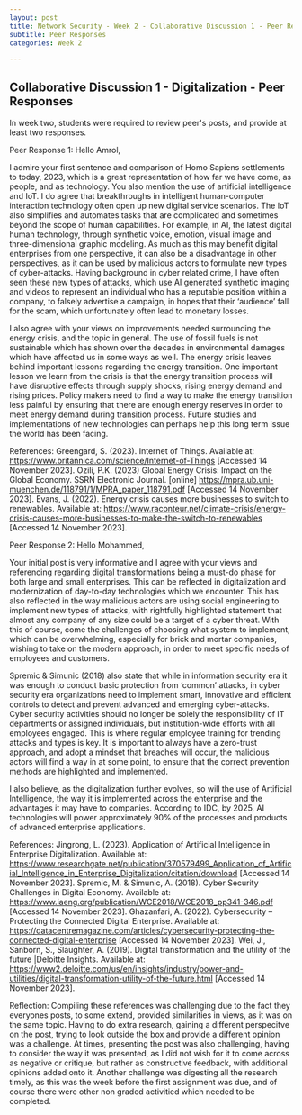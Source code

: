 ```yaml
---
layout: post
title: Network Security - Week 2 - Collaborative Discussion 1 - Peer Responses
subtitle: Peer Responses
categories: Week 2

---
```


## Collaborative Discussion 1 - Digitalization - Peer Responses
In week two, students were required to review peer's posts, and provide at least two responses.

Peer Response 1:
Hello Amrol,

I admire your first sentence and comparison of Homo Sapiens settlements to today, 2023, which is a great representation of how far we have come, as people, and as technology. You also mention the use of artificial intelligence and IoT. I do agree that breakthroughs in intelligent human-computer interaction technology often open up new digital service scenarios. The IoT also simplifies and automates tasks that are complicated and sometimes beyond the scope of human capabilities.
For example, in AI, the latest digital human technology, through synthetic voice, emotion, visual image and three-dimensional graphic modeling. As much as this may benefit digital enterprises from one perspective, it can also be a disadvantage in other perspectives, as it can be used by malicious actors to formulate new types of cyber-attacks. Having background in cyber related crime, I have often seen these new types of attacks, which use AI generated synthetic imaging and videos to represent an individual who has a reputable position within a company, to falsely advertise a campaign, in hopes that their ‘audience’ fall for the scam, which unfortunately often lead to monetary losses. 

I also agree with your views on improvements needed surrounding the energy crisis, and the topic in general. The use of fossil fuels is not sustainable which has shown over the decades in environmental damages which have affected us in some ways as well. The energy crisis leaves behind important lessons regarding the energy transition. One important lesson we learn from the crisis is that the energy transition process will have disruptive effects through supply shocks, rising energy demand and rising prices. Policy makers need to find a way to make the energy transition less painful by ensuring that there are enough energy reserves in order to meet energy demand during transition process. Future studies and implementations of new technologies can perhaps help this long term issue the world has been facing. 

References:
Greengard, S. (2023). Internet of Things. Available at: https://www.britannica.com/science/Internet-of-Things [Accessed 14 November 2023].
Ozili, P.K. (2023) Global Energy Crisis: Impact on the Global Economy. SSRN Electronic Journal. [online] https://mpra.ub.uni-muenchen.de/118791/1/MPRA_paper_118791.pdf [Accessed 14 November 2023]. 
Evans, J. (2022). Energy crisis causes more businesses to switch to renewables. Available at: https://www.raconteur.net/climate-crisis/energy-crisis-causes-more-businesses-to-make-the-switch-to-renewables [Accessed 14 November 2023].




Peer Response 2:
Hello Mohammed,

Your initial post is very informative and I agree with your views and referencing regarding digital transformations being a must-do phase for both large and small enterprises. This can be reflected in digitalization and modernization of day-to-day technologies which we encounter. This has also reflected in the way malicious actors are using social engineering to implement new types of attacks, with rightfully highlighted statement that almost any company of any size could be a target of a cyber threat. With this of course, come the challenges of choosing what system to implement, which can be overwhelming, especially for brick and mortar companies, wishing to take on the modern approach, in order to meet specific needs of employees and customers. 

Spremic & Simunic (2018) also state that while in information security era it was enough to conduct basic protection from ‘common’ attacks, in cyber security era organizations need to implement smart, innovative and efficient controls to detect and prevent advanced and emerging cyber-attacks. Cyber security activities should no longer be solely the responsibility of IT departments or assigned individuals, but institution-wide efforts with all employees engaged. This is where regular employee training for trending attacks and types is key. It is important to always have a zero-trust approach, and adopt a mindset that breaches will occur, the malicious actors will find a way in at some point, to ensure that the correct prevention methods are highlighted and implemented.

I also believe, as the digitalization further evolves, so will the use of Artificial Intelligence, the way it is implemented across the enterprise and the advantages it may have to companies. According to IDC, by 2025, AI technologies will power approximately 90% of the processes and products of advanced enterprise applications. 

References:
Jingrong, L. (2023). Application of Artificial Intelligence in Enterprise Digitalization. Available at: https://www.researchgate.net/publication/370579499_Application_of_Artificial_Intelligence_in_Enterprise_Digitalization/citation/download [Accessed 14 November 2023].
Spremic, M. & Simunic, A. (2018). Cyber Security Challenges in Digital Economy. Available at: https://www.iaeng.org/publication/WCE2018/WCE2018_pp341-346.pdf [Accessed 14 November 2023].
Ghazanfari, A. (2022). Cybersecurity – Protecting the Connected Digital Enterprise. Available at: https://datacentremagazine.com/articles/cybersecurity-protecting-the-connected-digital-enterprise [Accessed 14 November 2023].
Wei, J., Sanborn, S., Slaughter, A. (2019). Digital transformation and the utility of the future |Deloitte Insights. Available at: https://www2.deloitte.com/us/en/insights/industry/power-and-utilities/digital-transformation-utility-of-the-future.html [Accessed 14 November 2023].



Reflection:
Compiling these references was challenging due to the fact they everyones posts, to some extend, provided similarities in views, as it was on the same topic. Having to do extra research, gaining a different perspecitve on the post, trying to look outside the box and provide a different opinion was a challenge. At times, presenting the post was also challenging, having to consider the way it was presented, as I did not wish for it to come across as negative or critique, but rather as constructive feedback, with additional opinions added onto it. Another challenge was digesting all the research timely, as this was the week before the first assignment was due, and of course there were other non graded activitied which needed to be completed.  
